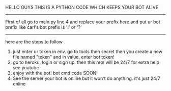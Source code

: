 HELLO GUYS
THIS IS A PYTHON CODE WHICH KEEPS YOUR BOT ALIVE
_____________________________________
First of all go to main.py line 4 and replace your prefix here and put ur bot prefix like carl's bot prefix is '!' or '?'
_____________________________________
here are the steps to follow
1. just enter ur token in env. go to tools then secret then you create a new file named "token" and in value, enter bot token!
2. go to heroku, login or sign up. then this repl will be 24/7 for extra help see youtube
3. enjoy with the bot! bot cmd code SOON!
4. See the server your bot is online but it won't do anything. it's just 24/7 online
